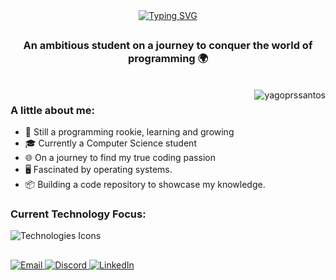 <!-- Apresentation -->

<div align="center">
  <a href="https://git.io/typing-svg">
    <img src="https://readme-typing-svg.demolab.com?font=Fira+Code&weight=500&size=30&duration=3500&pause=1000&color=6EDE04&center=true&vCenter=true&width=700&lines=Hey+there!;Welcome+to+my+profile!;I'm Yago, just turned 20!;Made in Brazil!;Always trying to improve (and code)" alt="Typing SVG" />
  </a>
</div>

##
<h3 align="center">An ambitious student on a journey to conquer the world of programming 🌍</h3><br>

<!-- Activity Chart -->
<img align="right" src="https://github-readme-stats.vercel.app/api?username=yagoprssantos&theme=chartreuse-dark&show_icons=true&locale=en" alt="yagoprssantos" />

<!-- Introduction -->
<h3>A little about me:</h3>
<ul align=left>
  <li>🌱 Still a programming rookie, learning and growing</li>
  <li>🎓 Currently a Computer Science student</li>
  <li>🌐 On a journey to find my true coding passion</li>
  <li>🖥️ Fascinated by operating systems.</li>
  <li>📦 Building a code repository to showcase my knowledge.</li>
</ul>

<!-- Technology Icons -->
<h3>Current Technology Focus:</h3>
<img alt="Technologies Icons" src="https://skillicons.dev/icons?i=python,html,css,javascript,mysql,linux">

##

<!-- Social Links -->
<div> 
  <a href="mailto:yagoprs.santoscontato@gmail.com">
    <img src="https://img.shields.io/badge/-Gmail-%23333?style=for-the-badge&logo=gmail&logoColor=white" target="_blank" alt="Email">
  </a>
  <a href="https://discordapp.com/users/405423872754712586" target="_blank">
    <img src="https://img.shields.io/badge/Discord-7289DA?style=for-the-badge&logo=discord&logoColor=white" target="_blank" alt="Discord">
  </a> 
  <a href="https://www.linkedin.com/in/yagoprssantos" target="_blank">
    <img src="https://img.shields.io/badge/-LinkedIn-%230077B5?style=for-the-badge&logo=linkedin&logoColor=white" target="_blank" alt="LinkedIn">
  </a> 
</div>
